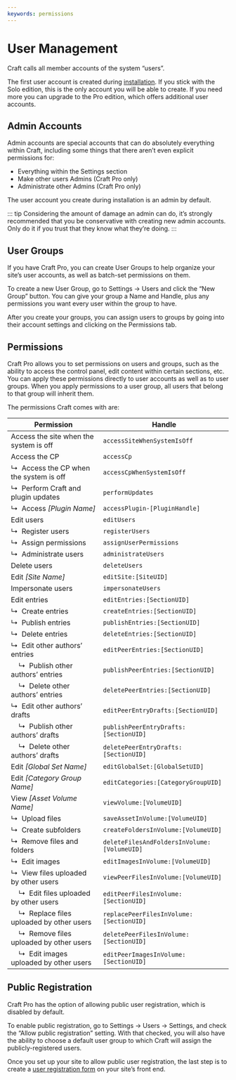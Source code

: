 ```yaml
---
keywords: permissions
---
```

# User Management

Craft calls all member accounts of the system “users”.

The first user account is created during [installation](installation.md). If you stick with the Solo edition, this is the only account you will be able to create. If you need more you can upgrade to the Pro edition, which offers additional user accounts.

## Admin Accounts

Admin accounts are special accounts that can do absolutely everything within Craft, including some things that there aren’t even explicit permissions for:

* Everything within the Settings section
* Make other users Admins (Craft Pro only)
* Administrate other Admins (Craft Pro only)

The user account you create during installation is an admin by default.

::: tip
Considering the amount of damage an admin can do, it’s strongly recommended that you be conservative with creating new admin accounts. Only do it if you trust that they know what they’re doing.
:::

## User Groups

If you have Craft Pro, you can create User Groups to help organize your site’s user accounts, as well as batch-set permissions on them.

To create a new User Group, go to Settings → Users and click the “New Group” button. You can give your group a Name and Handle, plus any permissions you want every user within the group to have.

After you create your groups, you can assign users to groups by going into their account settings and clicking on the Permissions tab.

## Permissions

Craft Pro allows you to set permissions on users and groups, such as the ability to access the control panel, edit content within certain sections, etc. You can apply these permissions directly to user accounts as well as to user groups. When you apply permissions to a user group, all users that belong to that group will inherit them.

The permissions Craft comes with are:

| Permission | Handle
| ---------- | ------
| Access the site when the system is off | `accessSiteWhenSystemIsOff`
| Access the CP | `accessCp`
| ↳&nbsp; Access the CP when the system is off | `accessCpWhenSystemIsOff`
| ↳&nbsp; Perform Craft and plugin updates | `performUpdates`
| ↳&nbsp; Access _[Plugin Name]_ | `accessPlugin-[PluginHandle]`
| Edit users | `editUsers`
| ↳&nbsp; Register users | `registerUsers`
| ↳&nbsp; Assign permissions | `assignUserPermissions`
| ↳&nbsp; Administrate users | `administrateUsers`
| Delete users | `deleteUsers`
| Edit _[Site Name]_ | `editSite:[SiteUID]`
| Impersonate users | `impersonateUsers`
| Edit entries | `editEntries:[SectionUID]`
| ↳&nbsp; Create entries | `createEntries:[SectionUID]`
| ↳&nbsp; Publish entries | `publishEntries:[SectionUID]`
| ↳&nbsp; Delete entries | `deleteEntries:[SectionUID]`
| ↳&nbsp; Edit other authors’ entries | `editPeerEntries:[SectionUID]`
| &nbsp;&nbsp;&nbsp; ↳&nbsp; Publish other authors’ entries | `publishPeerEntries:[SectionUID]`
| &nbsp;&nbsp;&nbsp; ↳&nbsp; Delete other authors’ entries | `deletePeerEntries:[SectionUID]`
| ↳&nbsp; Edit other authors’ drafts | `editPeerEntryDrafts:[SectionUID]`
| &nbsp;&nbsp;&nbsp; ↳&nbsp; Publish other authors’ drafts | `publishPeerEntryDrafts:[SectionUID]`
| &nbsp;&nbsp;&nbsp; ↳&nbsp; Delete other authors’ drafts | `deletePeerEntryDrafts:[SectionUID]`
| Edit _[Global Set Name]_ | `editGlobalSet:[GlobalSetUID]`
| Edit _[Category Group Name]_ | `editCategories:[CategoryGroupUID]`
| View _[Asset Volume Name]_ | `viewVolume:[VolumeUID]`
| ↳&nbsp; Upload files | `saveAssetInVolume:[VolumeUID]`
| ↳&nbsp; Create subfolders | `createFoldersInVolume:[VolumeUID]`
| ↳&nbsp; Remove files and folders | `deleteFilesAndFoldersInVolume:[VolumeUID]`
| ↳&nbsp; Edit images | `editImagesInVolume:[VolumeUID]`
| ↳&nbsp; View files uploaded by other users | `viewPeerFilesInVolume:[VolumeUID]`
| &nbsp;&nbsp;&nbsp; ↳&nbsp; Edit files uploaded by other users | `editPeerFilesInVolume:[SectionUID]`
| &nbsp;&nbsp;&nbsp; ↳&nbsp; Replace files uploaded by other users | `replacePeerFilesInVolume:[SectionUID]`
| &nbsp;&nbsp;&nbsp; ↳&nbsp; Remove files uploaded by other users | `deletePeerFilesInVolume:[SectionUID]`
| &nbsp;&nbsp;&nbsp; ↳&nbsp; Edit images uploaded by other users | `editPeerImagesInVolume:[SectionUID]`

## Public Registration

Craft Pro has the option of allowing public user registration, which is disabled by default.

To enable public registration, go to Settings → Users → Settings, and check the “Allow public registration” setting. With that checked, you will also have the ability to choose a default user group to which Craft will assign the publicly-registered users.

Once you set up your site to allow public user registration, the last step is to create a [user registration form](https://craftcms.com/knowledge-base/front-end-user-accounts#registration-form) on your site’s front end.
